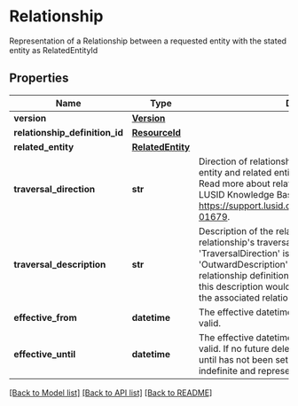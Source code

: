 # Relationship

Representation of a Relationship between a requested entity with the stated entity as RelatedEntityId

## Properties
Name | Type | Description | Notes
------------ | ------------- | ------------- | -------------
**version** | [**Version**](Version.md) |  | [optional] 
**relationship_definition_id** | [**ResourceId**](ResourceId.md) |  | 
**related_entity** | [**RelatedEntity**](RelatedEntity.md) |  | 
**traversal_direction** | **str** | Direction of relationship between the requested entity and related entity. This can be &#39;In&#39; or &#39;Out&#39;. Read more about relationships traversal direction in LUSID Knowledge Base here https://support.lusid.com/knowledgebase/article/KA-01679. | 
**traversal_description** | **str** | Description of the relationship based on relationship&#39;s traversal direction. If &#39;TraversalDirection&#39; is &#39;Out&#39;, this description would be &#39;OutwardDescription&#39; from the associated relationship definition. If &#39;TraversalDirection&#39; is &#39;In&#39;, this description would be &#39;InwardDescription&#39; from the associated relationship definition. | 
**effective_from** | **datetime** | The effective datetime from which the relationship is valid. | [optional] 
**effective_until** | **datetime** | The effective datetime until which the relationship is valid. If no future deletions are present or an effective until has not been set for the relationship, this will be indefinite and represented by the maximum date. | [optional] 

[[Back to Model list]](../README.md#documentation-for-models) [[Back to API list]](../README.md#documentation-for-api-endpoints) [[Back to README]](../README.md)


